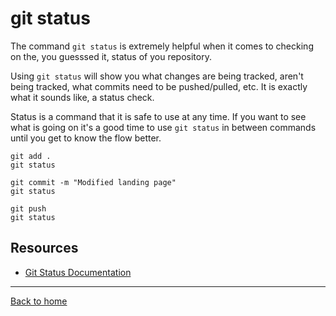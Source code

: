 # git status

The command `git status` is extremely helpful when it comes to checking on the, you guesssed it, status of you repository.

Using `git status` will show you what changes are being tracked, aren't being tracked, what commits need to be pushed/pulled, etc. 
It is exactly what it sounds like, a status check. 

Status is a command that it is safe to use at any time. 
If you want to see what is going on it's a good time to use `git status` in between commands until you get to know the flow better. 

```
git add .
git status

git commit -m "Modified landing page"
git status

git push
git status
```

## Resources
- [Git Status Documentation](https://git-scm.com/docs/git-status)

---

[Back to home](../README.md)

